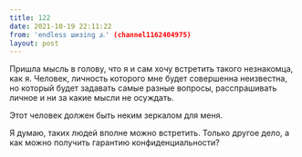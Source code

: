 ```yaml
---
title: 122
date: 2021-10-19 22:11:22
from: 'endless шизing ⍼' (channel1162404975)
layout: post
---
```


Пришла мысль в голову, что я и сам хочу встретить такого незнакомца, как я. Человек, личность которого мне будет совершенна неизвестна, но который будет задавать самые разные вопросы, расспрашивать личное и ни за какие мысли не осуждать. 

Этот человек должен быть неким зеркалом для меня.

Я думаю, таких людей вполне можно встретить.
Только другое дело, а как можно получить гарантию конфиденциальности?
